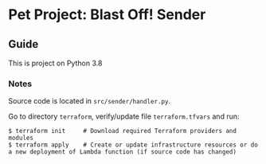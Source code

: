 # Pet Project: Blast Off! Sender

## Guide

This is project on Python 3.8

### Notes

Source code is located in `src/sender/handler.py`.

Go to directory `terraform`, verify/update file `terraform.tfvars` and run:

```
$ terraform init     # Download required Terraform providers and modules
$ terraform apply    # Create or update infrastructure resources or do a new deployment of Lambda function (if source code has changed)
```